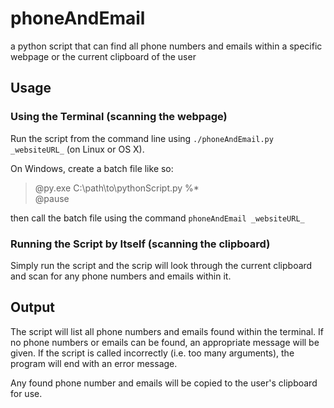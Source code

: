# phoneAndEmail

a python script that can find all phone numbers and emails within a specific webpage or the current clipboard of the user

## Usage

### Using the Terminal (scanning the webpage)

Run the script from the command line using `./phoneAndEmail.py _websiteURL_` (on Linux or OS X).


On Windows, create a batch file like so:
> @py.exe C:\path\to\pythonScript.py %*  
> @pause

then call the batch file using the command `phoneAndEmail _websiteURL_`

### Running the Script by Itself (scanning the clipboard)

Simply run the script and the scrip will look through the current clipboard and scan for any phone numbers and emails within it.

## Output

The script will list all phone numbers and emails found within the terminal.
If no phone numbers or emails can be found, an appropriate message will be given.
If the script is called incorrectly (i.e. too many arguments), the program will end with an error message.

Any found phone number and emails will be copied to the user's clipboard for use.
